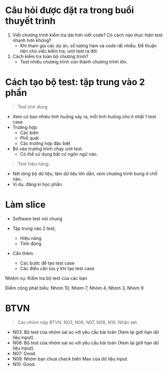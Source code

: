 # Câu hỏi được đặt ra trong buổi thuyết trình
1. Viết chương trình kiểm tra dài hơn viết code? Có cách nào thực hiện test nhanh hơn không?
	- Khi tham gia các dự án, số lượng hàm và code rất nhiều. Để thuận tiện cho việc kiểm tra, unit test ra đời.
2. Cách kiểm tra toàn bộ chương trình?
	- Test nhiều chương trình con thành chương trình lớn.

# Cách tạo bộ test: tập trung vào 2 phần
> Test tính đúng
- Xem có bao nhiêu tình huống xảy ra, mỗi tình huống cho it nhất 1 test case
- Trường hợp:
	+ Các biên
	+ Phổ quát
	+ Các trường hợp đặc biệt
- Bỏ vào trương trình chạy unit test.
	+ Có thể sử dụng bất cứ ngôn ngữ nào.

> Test hiệu năng:
- Nới rộng bộ dữ liệu, làm dữ liệu lớn dần, xem chương trình bung ở chỗ nào.
- Ví dụ: đăng kí học phần. 

# Làm slice
- Software test nói chung
- Tập trung vào 2 test;
	+ Hiệu năng
	+ Tính đúng

- Cần thêm: 
	+ Các bước để tạo test case
	+ Các điều cần lưu ý khi tạo test case

Nhiệm vụ: Kiểm tra bộ test của các bạn

Điểm cộng phát biểu: Nhóm 10, Nhóm 7, Nhóm 4, Nhóm 3, Nhóm 9

# BTVN
> Các nhóm nộp BTVN: N03, N06, N07, N09, N10. Nhận xét: 
- N03: Bộ test của nhóm sai so với yêu cầu bài toán (Xem lại giới hạn dữ liệu input).
- N06: Bộ test của nhóm sai so với yêu cầu bài toán (Xem lại giới hạn dữ liệu input).
- N07: Good.
- N09: Nhóm bạn chưa check biên Max của dữ liệu input.
- N10: Good.